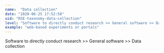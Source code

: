 ```yaml
---
name:  "Data collection"
date: "2020-06-25 17:52:58"
uid: "RSE-taxonomy-data-collection"
level: "Software to directly conduct research >> General software >> Data collection"
example: "web-based experiments or portals" 
---
```


Software to directly conduct research >> General software >> Data collection